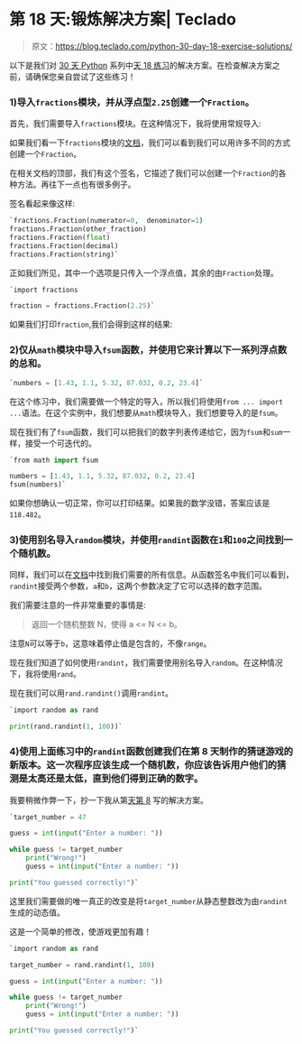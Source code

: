 # 第 18 天:锻炼解决方案| Teclado

> 原文：<https://blog.teclado.com/python-30-day-18-exercise-solutions/>

以下是我们对 [30 天 Python](https://blog.teclado.com/30-days-of-python/) 系列中[天 18 练习](/30-days-of-python/python-30-day-18-imports)的解决方案。在检查解决方案之前，请确保您亲自尝试了这些练习！

### 1)导入`fractions`模块，并从浮点型`2.25`创建一个`Fraction`。

首先，我们需要导入`fractions`模块。在这种情况下，我将使用常规导入:

如果我们看一下`fractions`模块的[文档](https://docs.python.org/3/library/fractions.html#fractions.Fraction)，我们可以看到我们可以用许多不同的方式创建一个`Fraction`。

在相关文档的顶部，我们有这个签名，它描述了我们可以创建一个`Fraction`的各种方法。再往下一点也有很多例子。

签名看起来像这样:

```py
`fractions.Fraction(numerator=0,  denominator=1)
fractions.Fraction(other_fraction)
fractions.Fraction(float)
fractions.Fraction(decimal)
fractions.Fraction(string)` 
```

正如我们所见，其中一个选项是只传入一个浮点值，其余的由`Fraction`处理。

```py
`import fractions

fraction = fractions.Fraction(2.25)` 
```

如果我们打印`fraction`,我们会得到这样的结果:

### 2)仅从`math`模块中导入`fsum`函数，并使用它来计算以下一系列浮点数的总和。

```py
`numbers = [1.43, 1.1, 5.32, 87.032, 0.2, 23.4]` 
```

在这个练习中，我们需要做一个特定的导入，所以我们将使用`from ... import ...`语法。在这个实例中，我们想要从`math`模块导入，我们想要导入的是`fsum`。

现在我们有了`fsum`函数，我们可以把我们的数字列表传递给它，因为`fsum`和`sum`一样，接受一个可迭代的。

```py
`from math import fsum

numbers = [1.43, 1.1, 5.32, 87.032, 0.2, 23.4]
fsum(numbers)` 
```

如果你想确认一切正常，你可以打印结果。如果我的数学没错，答案应该是`118.482`。

### 3)使用别名导入`random`模块，并使用`randint`函数在`1`和`100`之间找到一个随机数。

同样，我们可以在[文档](https://docs.python.org/3/library/random.html#random.randint)中找到我们需要的所有信息。从函数签名中我们可以看到，`randint`接受两个参数，`a`和`b`，这两个参数决定了它可以选择的数字范围。

我们需要注意的一件非常重要的事情是:

> 返回一个随机整数 N，使得 a <= N <= b。

注意`N`可以等于`b`，这意味着停止值是包含的，不像`range`。

现在我们知道了如何使用`randint`，我们需要使用别名导入`random`。在这种情况下，我将使用`rand`。

现在我们可以用`rand.randint()`调用`randint`。

```py
`import random as rand

print(rand.randint(1, 100))` 
```

### 4)使用上面练习中的`randint`函数创建我们在第 8 天制作的猜谜游戏的新版本。这一次程序应该生成一个随机数，你应该告诉用户他们的猜测是太高还是太低，直到他们得到正确的数字。

我要稍微作弊一下，抄一下我从第[天第 8](/30-days-of-python/python-30-day-8-while-loops/) 写的解决方案。

```py
`target_number = 47

guess = int(input("Enter a number: "))

while guess != target_number
    print("Wrong!")
    guess = int(input("Enter a number: "))

print("You guessed correctly!")` 
```

这里我们需要做的唯一真正的改变是将`target_number`从静态整数改为由`randint`生成的动态值。

这是一个简单的修改，使游戏更加有趣！

```py
`import random as rand

target_number = rand.randint(1, 100)

guess = int(input("Enter a number: "))

while guess != target_number
    print("Wrong!")
    guess = int(input("Enter a number: "))

print("You guessed correctly!")` 
```